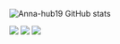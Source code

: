 ![Anna-hub19 GitHub stats](https://github-readme-stats.vercel.app/api?username=Anna-hub19&theme=dark&show_icons=true)
 
 
<div> 
  <a href="https://instagram.com/beatriz.codes=" target="_blank"><img src="https://img.shields.io/badge/-Instagram-%23E4405F?style=for-the-badge&logo=instagram&logoColor=white"></a>
  <a href="mailto:annabeatrizbastosoliveira@gmail.com" target="_blank"><img src="https://img.shields.io/badge/-Gmail-%23333?style=for-the-badge&logo=gmail&logoColor=white"></a>
  <a href="https://www.linkedin.com/in/anna-beatriz-bastos-690844247" target="_blank"><img src="https://img.shields.io/badge/-LinkedIn-%230077B5?style=for-the-badge&logo=linkedin&logoColor=white"></a> 
 
